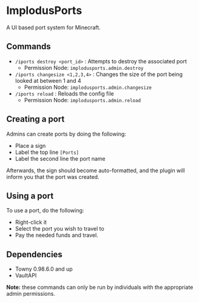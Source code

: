 # ImplodusPorts

A UI based port system for Minecraft.

## Commands

* ```/iports destroy <port_id>``` : Attempts to destroy the associated port
  * Permission Node: ```implodusports.admin.destroy``` 
* ```/iports changesize <1,2,3,4>``` : Changes the size of the port being looked at between 1 and 4
  * Permission Node: ```implodusports.admin.changesize``` 
* ```/iports reload``` : Reloads the config file
  * Permission Node: ```implodusports.admin.reload``` 

## Creating a port

Admins can create ports by doing the following:
* Place a sign
* Label the top line ```[Ports]```
* Label the second line the port name

Afterwards, the sign should become auto-formatted, and the plugin will inform you that the port was created.

## Using a port

To use a port, do the following:
* Right-click it
* Select the port you wish to travel to
* Pay the needed funds and travel.

## Dependencies

* Towny 0.98.6.0 and up
* VaultAPI

**Note:** these commands can only be run by individuals with the appropriate admin permissions.
